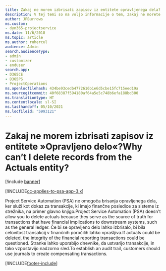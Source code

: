 ```yaml
---
title: Zakaj ne morem izbrisati zapisov iz entitete opravljenega dela?
description: V tej temi so na voljo informacije o tem, zakaj ne morete izbrisati zapisov iz entitete opravljenega dela.
author: JPBurrows
ms.custom:
- dyn365-projectservice
ms.date: 11/6/2018
ms.topic: article
ms.author: ruhercul
audience: Admin
search.audienceType:
- admin
- customizer
- enduser
search.app:
- D365CE
- D365PS
- ProjectOperations
ms.openlocfilehash: 434be93cedb4772616b1e6d5cbe15fc715eed19a
ms.sourcegitcommit: 40f68387f594180af64a5e5c748b6efa188bd300
ms.translationtype: HT
ms.contentlocale: sl-SI
ms.lasthandoff: 05/10/2021
ms.locfileid: "5993121"
---
```

# <a name="why-cant-i-delete-records-from-the-actuals-entity"></a><span data-ttu-id="76f73-103">Zakaj ne morem izbrisati zapisov iz entitete »Opravljeno delo«?</span><span class="sxs-lookup"><span data-stu-id="76f73-103">Why can’t I delete records from the Actuals entity?</span></span>

[!include [banner](../includes/psa-now-project-operations.md)]

[!INCLUDE[cc-applies-to-psa-app-3.x](../includes/cc-applies-to-psa-app-3x.md)]

<span data-ttu-id="76f73-104">Project Service Automation (PSA) ne omogoča brisanja opravljenega dela, ker služi kot dokaz za transakcije, ki imajo finančne posledice za sisteme iz strežnika, na primer glavno knjigo.</span><span class="sxs-lookup"><span data-stu-id="76f73-104">Project Service Automation (PSA) doesn't allow you to delete actuals because they serve as the source of truth for transactions that have financial implications to downstream systems, such as the general ledger.</span></span> <span data-ttu-id="76f73-105">Če bi se opravljeno delo lahko izbrisalo, bi bila celovitost transakcij v finančnih poročilih lahko vprašljiva.</span><span class="sxs-lookup"><span data-stu-id="76f73-105">If actuals could be deleted, the integrity of the financial reporting transactions could be questioned.</span></span> <span data-ttu-id="76f73-106">Stranke lahko uporabijo dnevnike, da ustvarijo transakcije, in tako vzpostavijo nadzorno sled.</span><span class="sxs-lookup"><span data-stu-id="76f73-106">To establish an audit trail, customers should use journals to create compensating transactions.</span></span>



[!INCLUDE[footer-include](../includes/footer-banner.md)]